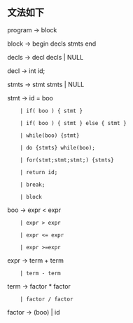 文法如下
--

program -> block

block -> begin decls stmts end

decls -> decl decls | NULL

decl  -> int id;

stmts -> stmt stmts | NULL

stmt  ->  id = boo

		| if( boo ) { stmt }
		
		| if( boo ) { stmt } else { stmt }
		
		| while(boo) {stmt}
		
		| do {stmts} while(boo);
		
		| for(stmt;stmt;stmt;) {stmts}
		
		| return id;
		
		| break;
		
		| block
		
boo -> expr < expr 

		| expr > expr 
		
		| expr <= expr 
		
		| expr >=expr

expr -> term + term 

		| term - term

term -> factor * factor 
		
		| factor / factor

factor -> (boo) | id 